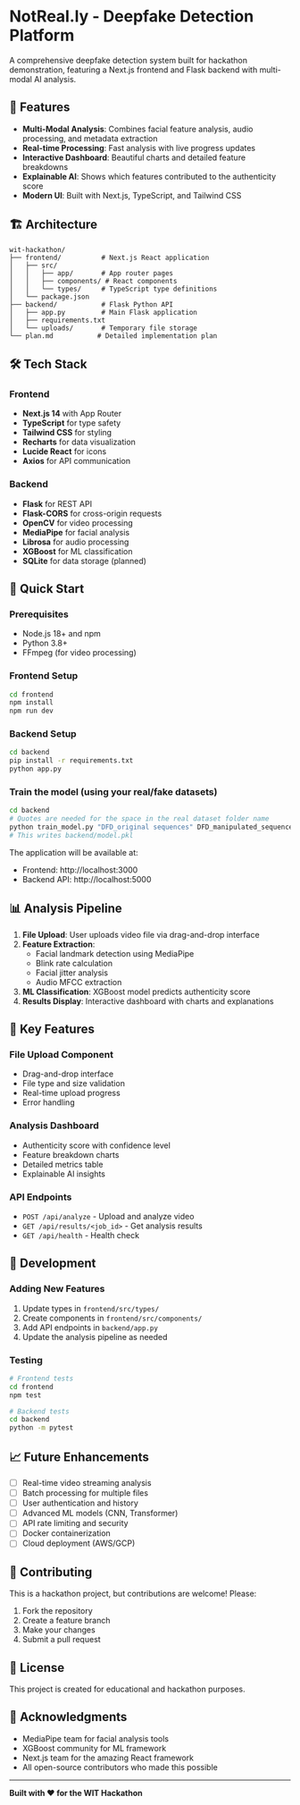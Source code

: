 # NotReal.ly - Deepfake Detection Platform

A comprehensive deepfake detection system built for hackathon demonstration, featuring a Next.js frontend and Flask backend with multi-modal AI analysis.

## 🚀 Features

- **Multi-Modal Analysis**: Combines facial feature analysis, audio processing, and metadata extraction
- **Real-time Processing**: Fast analysis with live progress updates
- **Interactive Dashboard**: Beautiful charts and detailed feature breakdowns
- **Explainable AI**: Shows which features contributed to the authenticity score
- **Modern UI**: Built with Next.js, TypeScript, and Tailwind CSS

## 🏗️ Architecture

```
wit-hackathon/
├── frontend/          # Next.js React application
│   ├── src/
│   │   ├── app/       # App router pages
│   │   ├── components/ # React components
│   │   └── types/     # TypeScript type definitions
│   └── package.json
├── backend/           # Flask Python API
│   ├── app.py         # Main Flask application
│   ├── requirements.txt
│   └── uploads/       # Temporary file storage
└── plan.md           # Detailed implementation plan
```

## 🛠️ Tech Stack

### Frontend
- **Next.js 14** with App Router
- **TypeScript** for type safety
- **Tailwind CSS** for styling
- **Recharts** for data visualization
- **Lucide React** for icons
- **Axios** for API communication

### Backend
- **Flask** for REST API
- **Flask-CORS** for cross-origin requests
- **OpenCV** for video processing
- **MediaPipe** for facial analysis
- **Librosa** for audio processing
- **XGBoost** for ML classification
- **SQLite** for data storage (planned)

## 🚀 Quick Start

### Prerequisites
- Node.js 18+ and npm
- Python 3.8+
- FFmpeg (for video processing)

### Frontend Setup
```bash
cd frontend
npm install
npm run dev
```

### Backend Setup
```bash
cd backend
pip install -r requirements.txt
python app.py
```

### Train the model (using your real/fake datasets)
```bash
cd backend
# Quotes are needed for the space in the real dataset folder name
python train_model.py "DFD_original sequences" DFD_manipulated_sequences
# This writes backend/model.pkl
```

The application will be available at:
- Frontend: http://localhost:3000
- Backend API: http://localhost:5000

## 📊 Analysis Pipeline

1. **File Upload**: User uploads video file via drag-and-drop interface
2. **Feature Extraction**: 
   - Facial landmark detection using MediaPipe
   - Blink rate calculation
   - Facial jitter analysis
   - Audio MFCC extraction
3. **ML Classification**: XGBoost model predicts authenticity score
4. **Results Display**: Interactive dashboard with charts and explanations

## 🎯 Key Features

### File Upload Component
- Drag-and-drop interface
- File type and size validation
- Real-time upload progress
- Error handling

### Analysis Dashboard
- Authenticity score with confidence level
- Feature breakdown charts
- Detailed metrics table
- Explainable AI insights

### API Endpoints
- `POST /api/analyze` - Upload and analyze video
- `GET /api/results/<job_id>` - Get analysis results
- `GET /api/health` - Health check

## 🔧 Development

### Adding New Features
1. Update types in `frontend/src/types/`
2. Create components in `frontend/src/components/`
3. Add API endpoints in `backend/app.py`
4. Update the analysis pipeline as needed

### Testing
```bash
# Frontend tests
cd frontend
npm test

# Backend tests
cd backend
python -m pytest
```

## 📈 Future Enhancements

- [ ] Real-time video streaming analysis
- [ ] Batch processing for multiple files
- [ ] User authentication and history
- [ ] Advanced ML models (CNN, Transformer)
- [ ] API rate limiting and security
- [ ] Docker containerization
- [ ] Cloud deployment (AWS/GCP)

## 🤝 Contributing

This is a hackathon project, but contributions are welcome! Please:

1. Fork the repository
2. Create a feature branch
3. Make your changes
4. Submit a pull request

## 📄 License

This project is created for educational and hackathon purposes.

## 🙏 Acknowledgments

- MediaPipe team for facial analysis tools
- XGBoost community for ML framework
- Next.js team for the amazing React framework
- All open-source contributors who made this possible

---

**Built with ❤️ for the WIT Hackathon**